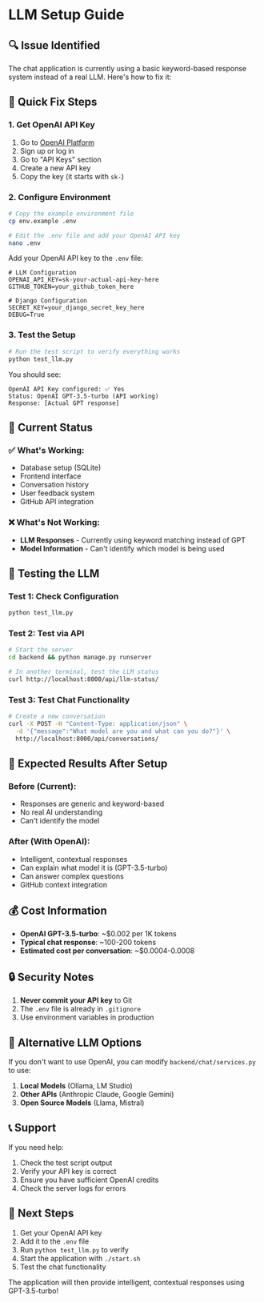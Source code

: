 # LLM Setup Guide

## 🔍 **Issue Identified**

The chat application is currently using a basic keyword-based response system instead of a real LLM. Here's how to fix it:

## 🚀 **Quick Fix Steps**

### 1. **Get OpenAI API Key**

1. Go to [OpenAI Platform](https://platform.openai.com/)
2. Sign up or log in
3. Go to "API Keys" section
4. Create a new API key
5. Copy the key (it starts with `sk-`)

### 2. **Configure Environment**

```bash
# Copy the example environment file
cp env.example .env

# Edit the .env file and add your OpenAI API key
nano .env
```

Add your OpenAI API key to the `.env` file:
```env
# LLM Configuration
OPENAI_API_KEY=sk-your-actual-api-key-here
GITHUB_TOKEN=your_github_token_here

# Django Configuration
SECRET_KEY=your_django_secret_key_here
DEBUG=True
```

### 3. **Test the Setup**

```bash
# Run the test script to verify everything works
python test_llm.py
```

You should see:
```
OpenAI API Key configured: ✅ Yes
Status: OpenAI GPT-3.5-turbo (API working)
Response: [Actual GPT response]
```

## 🔧 **Current Status**

### ✅ **What's Working:**
- Database setup (SQLite)
- Frontend interface
- Conversation history
- User feedback system
- GitHub API integration

### ❌ **What's Not Working:**
- **LLM Responses** - Currently using keyword matching instead of GPT
- **Model Information** - Can't identify which model is being used

## 🧪 **Testing the LLM**

### **Test 1: Check Configuration**
```bash
python test_llm.py
```

### **Test 2: Test via API**
```bash
# Start the server
cd backend && python manage.py runserver

# In another terminal, test the LLM status
curl http://localhost:8000/api/llm-status/
```

### **Test 3: Test Chat Functionality**
```bash
# Create a new conversation
curl -X POST -H "Content-Type: application/json" \
  -d '{"message":"What model are you and what can you do?"}' \
  http://localhost:8000/api/conversations/
```

## 🎯 **Expected Results After Setup**

### **Before (Current):**
- Responses are generic and keyword-based
- No real AI understanding
- Can't identify the model

### **After (With OpenAI):**
- Intelligent, contextual responses
- Can explain what model it is (GPT-3.5-turbo)
- Can answer complex questions
- GitHub context integration

## 💰 **Cost Information**

- **OpenAI GPT-3.5-turbo**: ~$0.002 per 1K tokens
- **Typical chat response**: ~100-200 tokens
- **Estimated cost per conversation**: ~$0.0004-0.0008

## 🔒 **Security Notes**

1. **Never commit your API key** to Git
2. The `.env` file is already in `.gitignore`
3. Use environment variables in production

## 🚀 **Alternative LLM Options**

If you don't want to use OpenAI, you can modify `backend/chat/services.py` to use:

1. **Local Models** (Ollama, LM Studio)
2. **Other APIs** (Anthropic Claude, Google Gemini)
3. **Open Source Models** (Llama, Mistral)

## 📞 **Support**

If you need help:
1. Check the test script output
2. Verify your API key is correct
3. Ensure you have sufficient OpenAI credits
4. Check the server logs for errors

## 🎉 **Next Steps**

1. Get your OpenAI API key
2. Add it to the `.env` file
3. Run `python test_llm.py` to verify
4. Start the application with `./start.sh`
5. Test the chat functionality

The application will then provide intelligent, contextual responses using GPT-3.5-turbo!
